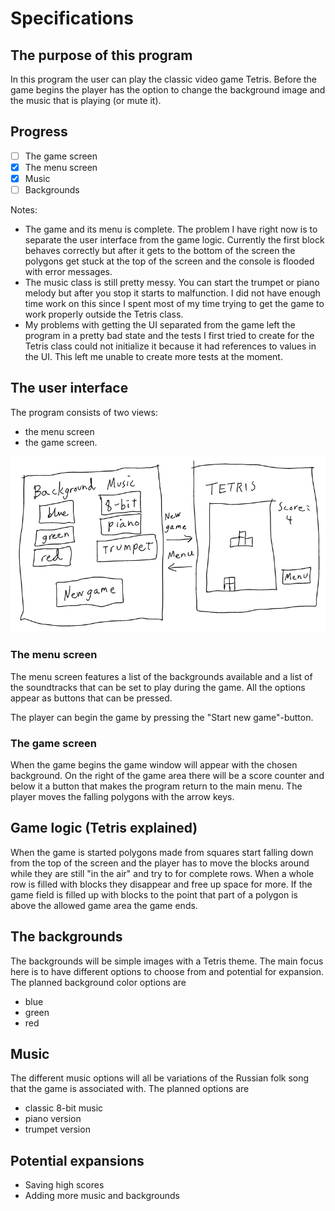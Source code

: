 # Specifications

## The purpose of this program
In this program the user can play the classic video game Tetris. Before the game begins the player has the option to change the background image and the music that is playing (or mute it).

## Progress
* [ ] The game screen
* [x] The menu screen
* [x] Music
* [ ] Backgrounds

Notes:

* The game and its menu is complete. The problem I have right now is to separate the user interface from the game logic. Currently the first block behaves correctly but after it gets to the bottom of the screen the polygons get stuck at the top of the screen and the console is flooded with error messages.
* The music class is still pretty messy. You can start the trumpet or piano melody but after you stop it starts to malfunction. I did not have enough time work on this since I spent most of my time trying to get the game to work properly outside the Tetris class.
* My problems with getting the UI separated from the game left the program in a pretty bad state and the tests I first tried to create for the Tetris class could not initialize it because it had references to values in the UI. This left me unable to create more tests at the moment.

## The user interface
The program consists of two views:
* the menu screen
* the game screen.

![model](https://github.com/H4m5t3r/ot-harjoitustyo/blob/master/dokumentaatio/kuvat/interface.png)

### The menu screen
The menu screen features a list of the backgrounds available and a list of the soundtracks that can be set to play during the game. All the options appear as buttons that can be pressed.

The player can begin the game by pressing the "Start new game"-button.

### The game screen
When the game begins the game window will appear with the chosen background. On the right of the game area there will be a score counter and below it a button that makes the program return to the main menu. The player moves the falling polygons with the arrow keys.

## Game logic (Tetris explained)
When the game is started polygons made from squares start falling down from the top of the screen and the player has to move the blocks around while they are still "in the air" and try to for complete rows. When a whole row is filled with blocks they disappear and free up space for more. If the game field is filled up with blocks to the point that part of a polygon is above the allowed game area the game ends.

## The backgrounds
The backgrounds will be simple images with a Tetris theme. The main focus here is to have different options to choose from and potential for expansion. The planned background color options are
* blue
* green
* red

## Music
The different music options will all be variations of the Russian folk song that the game is associated with. The planned options are
* classic 8-bit music
* piano version
* trumpet version

## Potential expansions
* Saving high scores
* Adding more music and backgrounds